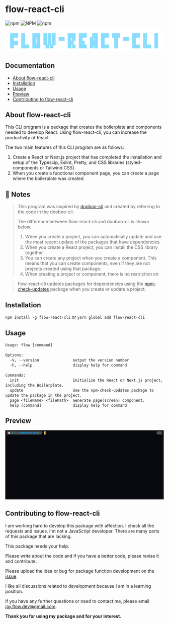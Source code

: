 # flow-react-cli

![npm](https://img.shields.io/npm/v/flow-react-cli)
![NPM](https://img.shields.io/npm/l/flow-react-cli)
![npm](https://img.shields.io/npm/dt/flow-react-cli)

![logo](./design/logo.jpg)

## Documentation

- [About flow-react-cli](https://github.com/Jay-flow/flow-react-cli#about-flow-react-cli)
- [Installation](https://github.com/Jay-flow/flow-react-cli#installation)
- [Usage](https://github.com/Jay-flow/flow-react-cli#usage)
- [Preview](https://github.com/Jay-flow/flow-react-cli#preview)
- [Contributing to flow-react-cli](https://github.com/Jay-flow/flow-react-cli#contributing-to-flow-react-cli)

## About flow-react-cli

This CLI program is a package that creates the boilerplate and components needed to develop React.
Using flow-react-cli, you can increase the productivity of React.

The two main features of this CLI program are as follows:

1. Create a React or Next.js project that has completed the installation and setup of the Typescip, Eslint, Pretty, and CSS libraries (styled-components or Tailwind CSS).
2. When you create a functional component page, you can create a page where the boilerplate was created.

## 📢 Notes

> This program was inspired by [dooboo-cli](https://github.com/dooboolab/dooboo-cli) and created by referring to the code in the dooboo-cli.
>
> The difference between flow-react-cli and dooboo-cli is shown below.
>
> 1. When you create a project, you can automatically update and use the most recent update of the packages that have dependencies.
> 2. When you create a React project, you can install the CSS library together.
> 3. You can create any project when you create a component. This means that you can create components, even if they are not projects created using that package.
> 4. When creating a project or component, there is no restriction on

> flow-react-cli updates packages for dependencies using the [npm-check-updates](https://www.npmjs.com/package/npm-check-updates) package when you create or update a project.

## Installation

`npm install -g flow-react-cli`
or `yarn global add flow-react-cli`

## Usage

```text
Usage: flow [command]

Options:
  -V, --version               output the version number
  -h, --help                  display help for command

Commands:
  init                        Initialize the React or Next.js project, including the Boilerplate.
  update                      Use the npm-check-updates package to update the package in the project.
  page <fileName> <filePath>  Generate page(screen) component.
  help [command]              display help for command
```

## Preview

![preview](./design/preview.gif)

## Contributing to flow-react-cli

I am working hard to develop this package with affection.
I check all the requests and issues.
I'm not a JavaScript developer. There are many parts of this package that are lacking.

This package needs your help.

Please write about the code and if you have a better code, please revise it and contribute.

Please upload the idea or bug for package function development on the [issue](https://github.com/Jay-flow/flow-react-cli/issues).

I like all discussions related to development because I am in a learning position.

If you have any further questions or need to contact me, please email jay.flow.dev@gmail.com.

**Thank you for using my package and for your interest.**
